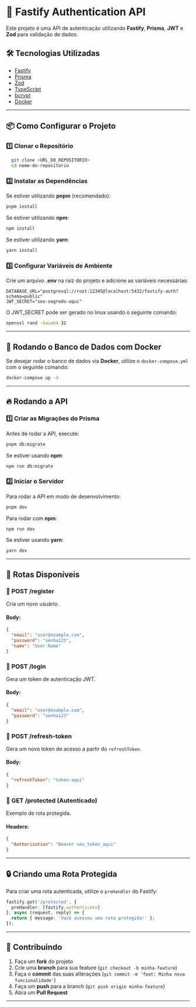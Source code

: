 # 🚀 Fastify Authentication API

Este projeto é uma API de autenticação utilizando **Fastify**, **Prisma**, **JWT** e **Zod** para validação de dados.

## 🛠 Tecnologias Utilizadas
- [Fastify](https://www.fastify.io/)
- [Prisma](https://www.prisma.io/)
- [Zod](https://zod.dev/)
- [TypeScript](https://www.typescriptlang.org/)
- [bcrypt](https://www.npmjs.com/package/bcrypt)
- [Docker](https://www.docker.com/)

---

## 📦 Como Configurar o Projeto

### 1️⃣ Clonar o Repositório
```sh
  git clone <URL_DO_REPOSITORIO>
  cd nome-do-repositorio
```

### 2️⃣ Instalar as Dependências
Se estiver utilizando **pnpm** (recomendado):
```sh
pnpm install
```
Se estiver utilizando **npm**:
```sh
npm install
```

Se estiver utilizando **yarn**:
```sh
yarn install
```

### 3️⃣ Configurar Variáveis de Ambiente
Crie um arquivo **.env** na raiz do projeto e adicione as variáveis necessárias:
```env
DATABASE_URL="postgresql://root:12345@localhost:5432/fastify-auth?schema=public"
JWT_SECRET="seu-segredo-aqui"
```
O JWT_SECRET pode ser gerado no linux usando o seguinte comando:  

```bash
openssl rand -base64 32
```

---

## 🐳 Rodando o Banco de Dados com Docker
Se desejar rodar o banco de dados via **Docker**, utilize o `docker-compose.yml` com o seguinte comando:

```sh
docker-compose up -d
```

---

## 🔥 Rodando a API

### 1️⃣ Criar as Migrações do Prisma
Antes de rodar a API, execute:
```sh
pnpm db:migrate
```

Se estiver usando **npm**:
```sh
npm run db:migrate
```

### 2️⃣ Iniciar o Servidor
Para rodar a API em modo de desenvolvimento:
```sh
pnpm dev
```

Para rodar com **npm**:
```sh
npm run dev
```

Se estiver usando **yarn**:
```sh
yarn dev
```

---

## 🔑 Rotas Disponíveis

### 🔹 **POST /register**
Cria um novo usuário.
#### **Body:**
```json
{
  "email": "user@example.com",
  "password": "senha123",
  "name": "User Name"
}
```

### 🔹 **POST /login**
Gera um token de autenticação JWT.
#### **Body:**
```json
{
  "email": "user@example.com",
  "password": "senha123"
}
```

### 🔹 **POST /refresh-token**
Gera um novo token de acesso a partir do `refreshToken`.
#### **Body:**
```json
{
  "refreshToken": "token-aqui"
}
```

### 🔹 **GET /protected (Autenticado)**
Exemplo de rota protegida.
#### **Headers:**
```json
{
  "Authorization": "Bearer seu_token_aqui"
}
```

---

## 🔒 Criando uma Rota Protegida
Para criar uma rota autenticada, utilize o `preHandler` do Fastify:

```ts
fastify.get('/protected', {
  preHandler: [fastify.authenticate]
}, async (request, reply) => {
  return { message: 'Você acessou uma rota protegida!' };
});
```

---

## 🚀 Contribuindo
1. Faça um **fork** do projeto
2. Crie uma **branch** para sua feature (`git checkout -b minha-feature`)
3. Faça o **commit** das suas alterações (`git commit -m 'feat: Minha nova funcionalidade'`)
4. Faça um **push** para a branch (`git push origin minha-feature`)
5. Abra um **Pull Request**

---

<!-- ## 📜 Licença
Este projeto está sob a licença **MIT**. -->

